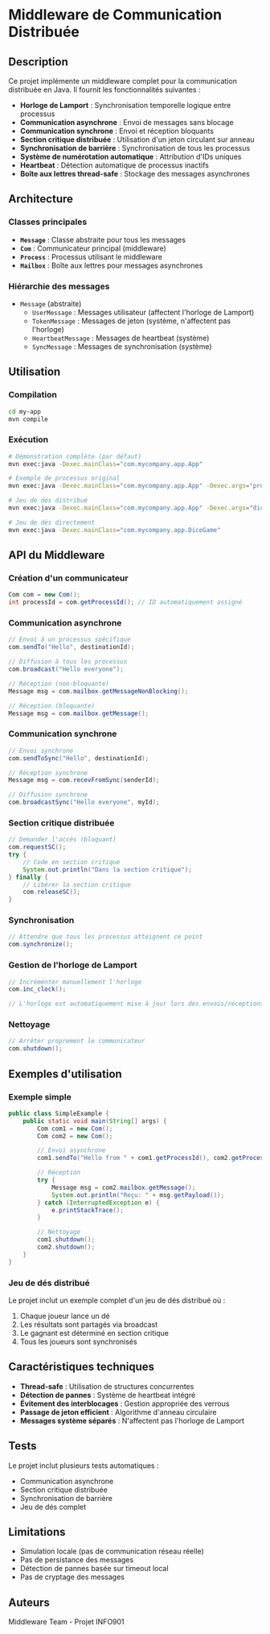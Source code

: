 # Middleware de Communication Distribuée

## Description

Ce projet implémente un middleware complet pour la communication distribuée en Java. Il fournit les fonctionnalités suivantes :

- **Horloge de Lamport** : Synchronisation temporelle logique entre processus
- **Communication asynchrone** : Envoi de messages sans blocage
- **Communication synchrone** : Envoi et réception bloquants
- **Section critique distribuée** : Utilisation d'un jeton circulant sur anneau
- **Synchronisation de barrière** : Synchronisation de tous les processus
- **Système de numérotation automatique** : Attribution d'IDs uniques
- **Heartbeat** : Détection automatique de processus inactifs
- **Boîte aux lettres thread-safe** : Stockage des messages asynchrones

## Architecture

### Classes principales

- **`Message`** : Classe abstraite pour tous les messages
- **`Com`** : Communicateur principal (middleware)
- **`Process`** : Processus utilisant le middleware
- **`Mailbox`** : Boîte aux lettres pour messages asynchrones

### Hiérarchie des messages

- `Message` (abstraite)
  - `UserMessage` : Messages utilisateur (affectent l'horloge de Lamport)
  - `TokenMessage` : Messages de jeton (système, n'affectent pas l'horloge)
  - `HeartbeatMessage` : Messages de heartbeat (système)
  - `SyncMessage` : Messages de synchronisation (système)

## Utilisation

### Compilation

```bash
cd my-app
mvn compile
```

### Exécution

```bash
# Démonstration complète (par défaut)
mvn exec:java -Dexec.mainClass="com.mycompany.app.App"

# Exemple de processus original
mvn exec:java -Dexec.mainClass="com.mycompany.app.App" -Dexec.args="process"

# Jeu de dés distribué
mvn exec:java -Dexec.mainClass="com.mycompany.app.App" -Dexec.args="dice"

# Jeu de dés directement
mvn exec:java -Dexec.mainClass="com.mycompany.app.DiceGame"
```

## API du Middleware

### Création d'un communicateur

```java
Com com = new Com();
int processId = com.getProcessId(); // ID automatiquement assigné
```

### Communication asynchrone

```java
// Envoi à un processus spécifique
com.sendTo("Hello", destinationId);

// Diffusion à tous les processus
com.broadcast("Hello everyone");

// Réception (non-bloquante)
Message msg = com.mailbox.getMessageNonBlocking();

// Réception (bloquante)
Message msg = com.mailbox.getMessage();
```

### Communication synchrone

```java
// Envoi synchrone
com.sendToSync("Hello", destinationId);

// Réception synchrone
Message msg = com.recevFromSync(senderId);

// Diffusion synchrone
com.broadcastSync("Hello everyone", myId);
```

### Section critique distribuée

```java
// Demander l'accès (bloquant)
com.requestSC();
try {
    // Code en section critique
    System.out.println("Dans la section critique");
} finally {
    // Libérer la section critique
    com.releaseSC();
}
```

### Synchronisation

```java
// Attendre que tous les processus atteignent ce point
com.synchronize();
```

### Gestion de l'horloge de Lamport

```java
// Incrémenter manuellement l'horloge
com.inc_clock();

// L'horloge est automatiquement mise à jour lors des envois/réceptions
```

### Nettoyage

```java
// Arrêter proprement le communicateur
com.shutdown();
```

## Exemples d'utilisation

### Exemple simple

```java
public class SimpleExample {
    public static void main(String[] args) {
        Com com1 = new Com();
        Com com2 = new Com();

        // Envoi asynchrone
        com1.sendTo("Hello from " + com1.getProcessId(), com2.getProcessId());

        // Réception
        try {
            Message msg = com2.mailbox.getMessage();
            System.out.println("Reçu: " + msg.getPayload());
        } catch (InterruptedException e) {
            e.printStackTrace();
        }

        // Nettoyage
        com1.shutdown();
        com2.shutdown();
    }
}
```

### Jeu de dés distribué

Le projet inclut un exemple complet d'un jeu de dés distribué où :
1. Chaque joueur lance un dé
2. Les résultats sont partagés via broadcast
3. Le gagnant est déterminé en section critique
4. Tous les joueurs sont synchronisés

## Caractéristiques techniques

- **Thread-safe** : Utilisation de structures concurrentes
- **Détection de pannes** : Système de heartbeat intégré
- **Évitement des interblocages** : Gestion appropriée des verrous
- **Passage de jeton efficient** : Algorithme d'anneau circulaire
- **Messages système séparés** : N'affectent pas l'horloge de Lamport

## Tests

Le projet inclut plusieurs tests automatiques :
- Communication asynchrone
- Section critique distribuée
- Synchronisation de barrière
- Jeu de dés complet

## Limitations

- Simulation locale (pas de communication réseau réelle)
- Pas de persistance des messages
- Détection de pannes basée sur timeout local
- Pas de cryptage des messages

## Auteurs

Middleware Team - Projet INFO901